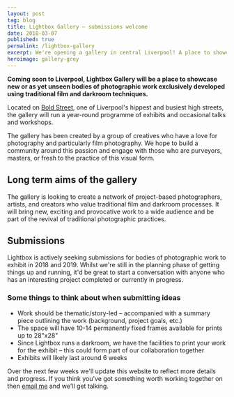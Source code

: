 ```yaml
---
layout: post
tag: blog
title: Lightbox Gallery – submissions welcome
date: 2018-03-07
published: true
permalink: /lightbox-gallery
excerpt: We're opening a gallery in central Liverpool! A place to showcase traditionally made prints.
heroimage: gallery-grey
---
```


**Coming soon to Liverpool, Lightbox Gallery will be a place to showcase new or as yet unseen bodies of photographic work exclusively developed using traditional film and darkroom techniques.**

Located on [Bold Street](https://goo.gl/maps/Q6SePdeYNH42), one of Liverpool's hippest and busiest high streets, the gallery will run a year-round programme of exhibits and occasional talks and workshops.

The gallery has been created by a group of creatives who have a love for photography and particularly film photography. We hope to build a community around this passion and engage with those who are purveyors, masters, or fresh to the practice of this visual form.

## Long term aims of the gallery

The gallery is looking to create a network of project-based photographers, artists, and creators who value traditional film and darkroom processes. It will bring new, exciting and provocative work to a wide audience and be part of the revival of traditional photographic practices.

## Submissions

Lightbox is actively seeking submissions for bodies of photographic work to exhibit in 2018 and 2019. Whilst we're still in the planning phase of getting things up and running, it'd be great to start a conversation with anyone who has an interesting project completed or currently in progress.

### Some things to think about when submitting ideas

- Work should be thematic/story-led – accompanied with a summary piece outlining the work (background, project goals, etc.)
- The space will have 10-14 permanently fixed frames available for prints up to 28"x28"
- Since Lightbox runs a darkroom, we have the facilities to print your work for the exhibit – this could form part of our collaboration together
- Exhibits will likely last around 6 weeks

Over the next few weeks we'll update this website to reflect more details and progress. If you think you've got something worth working together on then [email me](mailto:info@lightbox.photo) and we'll get talking.
